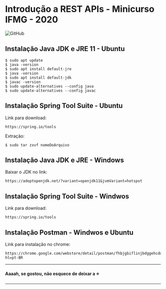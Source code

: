 # Introdução a REST APIs - Minicurso IFMG - 2020

![GitHub](https://img.shields.io/github/license/pricardoti/codenatio-aceleradev-java?color=blue&style=flat-square)

## Instalação Java JDK e JRE 11 - Ubuntu
```
$ sudo apt update
$ java -version
$ sudo apt install default-jre
$ java -version
$ sudo apt install default-jdk
$ javac -version
$ sudo update-alternatives --config java
$ sudo update-alternatives --config javac
```
## Instalação Spring Tool Suite - Ubuntu

Link para download: <br>
```
https://spring.io/tools
```

Extração: <br>
```
$ sudo tar zxvf nomeDoArquivo
```
## Instalação Java JDK e JRE - Windows

Baixar o JDK no link: <br>
```
https://adoptopenjdk.net/?variant=openjdk11&jvmVariant=hotspot
```
## Instalação Spring Tool Suite - Windwos

Link para download:<br>
```
https://spring.io/tools
```
## Instalação Postman - Windwos e Ubuntu

Link para instalação no chrome:<br>
```
https://chrome.google.com/webstore/detail/postman/fhbjgbiflinjbdggehcddcbncdddomop?hl=pt-BR
```

---

#### Aaaah, se gostou, não esquece de deixar a :star:

---
